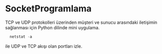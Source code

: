 # SocketProgramlama
TCP ve UDP protokolleri üzerinden müşteri ve sunucu arasındaki iletişimin sağlanması için Python dilinde mini uygulama.

```python
  netstat -a 
```
ile UDP ve TCP akışı olan portları izle.